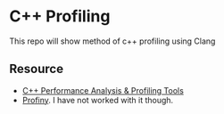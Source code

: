 C++ Profiling
==============

This repo will show method of c++ profiling using Clang

## Resource

- [C++ Performance Analysis & Profiling Tools](https://kusemanohar.wordpress.com/2012/08/13/c-performance-analysis-profiling-tools/)
- [Profiny](https://sercantutar.github.io/profiny/). I have not worked with it though.
